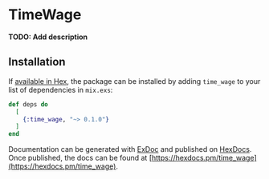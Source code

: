 # TimeWage

**TODO: Add description**

## Installation

If [available in Hex](https://hex.pm/docs/publish), the package can be installed
by adding `time_wage` to your list of dependencies in `mix.exs`:

```elixir
def deps do
  [
    {:time_wage, "~> 0.1.0"}
  ]
end
```

Documentation can be generated with [ExDoc](https://github.com/elixir-lang/ex_doc)
and published on [HexDocs](https://hexdocs.pm). Once published, the docs can
be found at [https://hexdocs.pm/time_wage](https://hexdocs.pm/time_wage).

